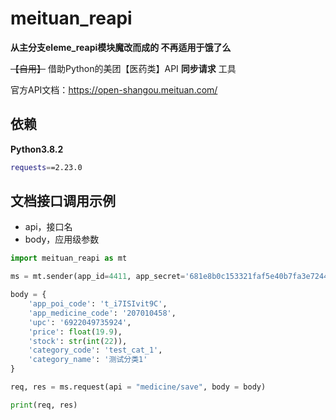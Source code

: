 # meituan_reapi

**从主分支eleme_reapi模块魔改而成的 不再适用于饿了么**

 ~~【自用】~~ 借助Python的美团【医药类】API **同步请求** 工具

官方API文档：https://open-shangou.meituan.com/



## 依赖

**Python3.8.2**

```bash
requests==2.23.0
```



## 文档接口调用示例

- api，接口名
- body，应用级参数

```python
import meituan_reapi as mt

ms = mt.sender(app_id=4411, app_secret='681e8b0c153321faf5e40b7fa3e7244b')

body = {
    'app_poi_code': 't_i7ISIvit9C',
    'app_medicine_code': '207010458',
    'upc': '6922049735924',
    'price': float(19.9),
    'stock': str(int(22)),
    'category_code': 'test_cat_1',
    'category_name': '测试分类1'
}

req, res = ms.request(api = "medicine/save", body = body)

print(req, res)
```





